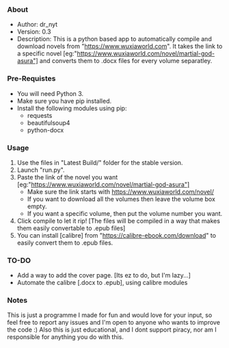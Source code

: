 ### About
 *	Author: dr_nyt
 *	Version: 0.3
 *	Description: This is a python based app to automatically compile and download novels from "https://www.wuxiaworld.com".
 				           It takes the link to a specific novel [eg:"https://www.wuxiaworld.com/novel/martial-god-asura"] and converts
                them to .docx files for every volume separatley.

### Pre-Requistes
- You will need Python 3.
- Make sure you have pip installed.
- Install the following modules using pip:
  - requests
  - beautifulsoup4
  - python-docx

### Usage
1. Use the files in "Latest Build/" folder for the stable version.
2. Launch "run.py".
3. Paste the link of the novel you want [eg:"https://www.wuxiaworld.com/novel/martial-god-asura"]
   - Make sure the link starts with https://www.wuxiaworld.com/novel/
   - If you want to download all the volumes then leave the volume box empty.
   - If you want a specific volume, then put the volume number you want.
4. Click compile to let it rip! [The files will be compiled in a way that makes them easily convertable to .epub files]
5. You can install [calibre] from "https://calibre-ebook.com/download" to easily convert them to .epub files.

### TO-DO
- Add a way to add the cover page. [Its ez to do, but I'm lazy...]
- Automate the calibre [.docx to .epub], using calibre modules

### Notes
This is just a programme I made for fun and would love for your input,
so feel free to report any issues and I'm open to anyone who wants to improve the code :)
Also this is just educational, and I dont support piracy, nor am I responsible for anything you do with this.

